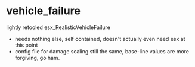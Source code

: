# vehicle_failure
lightly retooled esx_RealisticVehicleFailure

* needs nothing else, self contained, doesn't actually even need esx at this point
* config file for damage scaling still the same, base-line values are more forgiving, go ham.
